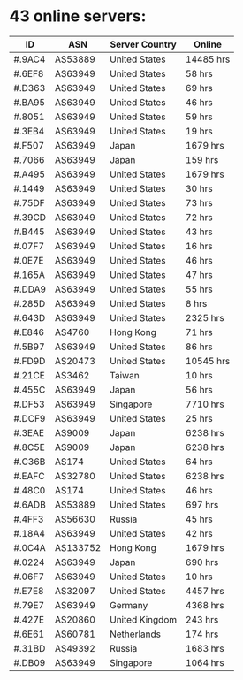 # 43 online servers:

| ID | ASN | Server Country | Online |
| ------ | ------ | ------ | ------ |
| #.9AC4 | AS53889 | United States | 14485 hrs |
| #.6EF8 | AS63949 | United States | 58 hrs |
| #.D363 | AS63949 | United States | 69 hrs |
| #.BA95 | AS63949 | United States | 46 hrs |
| #.8051 | AS63949 | United States | 59 hrs |
| #.3EB4 | AS63949 | United States | 19 hrs |
| #.F507 | AS63949 | Japan | 1679 hrs |
| #.7066 | AS63949 | Japan | 159 hrs |
| #.A495 | AS63949 | United States | 1679 hrs |
| #.1449 | AS63949 | United States | 30 hrs |
| #.75DF | AS63949 | United States | 73 hrs |
| #.39CD | AS63949 | United States | 72 hrs |
| #.B445 | AS63949 | United States | 43 hrs |
| #.07F7 | AS63949 | United States | 16 hrs |
| #.0E7E | AS63949 | United States | 46 hrs |
| #.165A | AS63949 | United States | 47 hrs |
| #.DDA9 | AS63949 | United States | 55 hrs |
| #.285D | AS63949 | United States | 8 hrs |
| #.643D | AS63949 | United States | 2325 hrs |
| #.E846 | AS4760 | Hong Kong | 71 hrs |
| #.5B97 | AS63949 | United States | 86 hrs |
| #.FD9D | AS20473 | United States | 10545 hrs |
| #.21CE | AS3462 | Taiwan | 10 hrs |
| #.455C | AS63949 | Japan | 56 hrs |
| #.DF53 | AS63949 | Singapore | 7710 hrs |
| #.DCF9 | AS63949 | United States | 25 hrs |
| #.3EAE | AS9009 | Japan | 6238 hrs |
| #.8C5E | AS9009 | Japan | 6238 hrs |
| #.C36B | AS174 | United States | 64 hrs |
| #.EAFC | AS32780 | United States | 6238 hrs |
| #.48C0 | AS174 | United States | 46 hrs |
| #.6ADB | AS53889 | United States | 697 hrs |
| #.4FF3 | AS56630 | Russia | 45 hrs |
| #.18A4 | AS63949 | United States | 42 hrs |
| #.0C4A | AS133752 | Hong Kong | 1679 hrs |
| #.0224 | AS63949 | Japan | 690 hrs |
| #.06F7 | AS63949 | United States | 10 hrs |
| #.E7E8 | AS32097 | United States | 4457 hrs |
| #.79E7 | AS63949 | Germany | 4368 hrs |
| #.427E | AS20860 | United Kingdom | 243 hrs |
| #.6E61 | AS60781 | Netherlands | 174 hrs |
| #.31BD | AS49392 | Russia | 1683 hrs |
| #.DB09 | AS63949 | Singapore | 1064 hrs |

